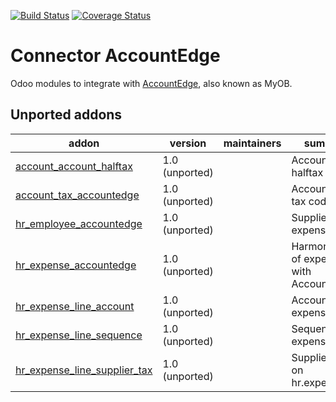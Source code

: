 [![Build Status](https://travis-ci.org/OCA/connector-accountedge.svg?branch=10.0)](https://travis-ci.org/OCA/connector-accountedge)
[![Coverage Status](https://coveralls.io/repos/OCA/connector-accountedge/badge.png?branch=10.0)](https://coveralls.io/r/OCA/connector-accountedge?branch=10.0)

Connector AccountEdge
=====================

Odoo modules to integrate with [AccountEdge](http://ca.accountedge.com), also known as MyOB.

[//]: # (addons)

Unported addons
---------------
addon | version | maintainers | summary
--- | --- | --- | ---
[account_account_halftax](account_account_halftax/) | 1.0 (unported) |  | Account tax halftax
[account_tax_accountedge](account_tax_accountedge/) | 1.0 (unported) |  | AccountEdge tax code
[hr_employee_accountedge](hr_employee_accountedge/) | 1.0 (unported) |  | Supplier id on expense line
[hr_expense_accountedge](hr_expense_accountedge/) | 1.0 (unported) |  | Harmonization of expenses with AccountEdge
[hr_expense_line_account](hr_expense_line_account/) | 1.0 (unported) |  | Account id on expense line
[hr_expense_line_sequence](hr_expense_line_sequence/) | 1.0 (unported) |  | Sequence on expense line
[hr_expense_line_supplier_tax](hr_expense_line_supplier_tax/) | 1.0 (unported) |  | Supplier tax id on hr.expense.line

[//]: # (end addons)
